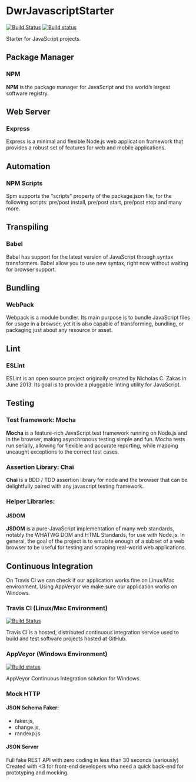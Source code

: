 # DwrJavascriptStarter
[![Build Status](https://travis-ci.org/dariuszwrzesien/DwrJavascriptStarter.svg?branch=master)](https://travis-ci.org/dariuszwrzesien/DwrJavascriptStarter)
[![Build status](https://ci.appveyor.com/api/projects/status/03e1g8klwc3gmpsc?svg=true)](https://ci.appveyor.com/project/dariuszwrzesien/dwrjavascriptstarter)

Starter for JavaScript projects.

## Package Manager
### NPM
**NPM** is the package manager for JavaScript and the world’s largest software registry.

## Web Server
### Express
Express is a minimal and flexible Node.js web application framework that provides a robust set of features for web and mobile applications.

## Automation
### NPM Scripts
Spm supports the "scripts" property of the package.json file, for the following scripts: pre/post install, pre/post start, pre/post stop and many more.

## Transpiling
### Babel
Babel has support for the latest version of JavaScript through syntax transformers. Babel allow you to use new syntax, right now without waiting for browser support.

## Bundling
### WebPack
Webpack is a module bundler. Its main purpose is to bundle JavaScript files for usage in a browser, yet it is also capable of transforming, bundling, or packaging just about any resource or asset.

## Lint
### ESLint
ESLint is an open source project originally created by Nicholas C. Zakas in June 2013. Its goal is to provide a pluggable linting utility for JavaScript.

## Testing
### Test framework: Mocha
**Mocha** is a feature-rich JavaScript test framework running on Node.js and in the browser, making asynchronous testing simple and fun. Mocha tests run serially, allowing for flexible and accurate reporting, while mapping uncaught exceptions to the correct test cases. 

### Assertion Library: Chai
**Chai** is a BDD / TDD assertion library for node and the browser that can be delightfully paired with any javascript testing framework.

### Helper Libraries:
#### JSDOM
**JSDOM** is a pure-JavaScript implementation of many web standards, notably the WHATWG DOM and HTML Standards, for use with Node.js. In general, the goal of the project is to emulate enough of a subset of a web browser to be useful for testing and scraping real-world web applications.

## Continuous Integration

On Travis CI we can check if our application works fine on Linux/Mac environment. Using AppVeryor we make sure our application works on Windows.

### Travis CI (Linux/Mac Environment)
[![Build Status](https://travis-ci.org/dariuszwrzesien/DwrJavascriptStarter.svg?branch=master)](https://travis-ci.org/dariuszwrzesien/DwrJavascriptStarter)

Travis CI is a hosted, distributed continuous integration service used to build and test software projects hosted at GitHub.

### AppVeyor (Windows Environment)
[![Build status](https://ci.appveyor.com/api/projects/status/03e1g8klwc3gmpsc?svg=true)](https://ci.appveyor.com/project/dariuszwrzesien/dwrjavascriptstarter)

AppVeyor Continuous Integration solution for Windows.

### Mock HTTP
#### JSON Schema Faker: 
 - faker.js, 
 - change.js, 
 - randexp.js
 
#### JSON Server
Full fake REST API with zero coding in less than 30 seconds (seriously)
Created with <3 for front-end developers who need a quick back-end for prototyping and mocking.